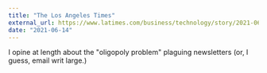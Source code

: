 ```yaml
---
title: "The Los Angeles Times"
external_url: https://www.latimes.com/business/technology/story/2021-06-14/newsletters-were-supposed-to-cut-out-the-middlemen-but-what-about-gmail
date: "2021-06-14"
---
```


I opine at length about the "oligopoly problem" plaguing newsletters (or, I guess, email writ large.)
